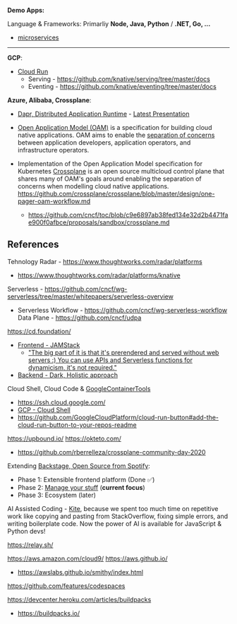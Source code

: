 **Demo Apps:**

Language & Frameworks: Primarliy **Node, Java, Python** / **.NET, Go, ...**

  * [microservices](microservices-demo.md)
    
---

**GCP**: 
* [Cloud Run](https://cloud.run)
  * Serving - https://github.com/knative/serving/tree/master/docs
  * Eventing - https://github.com/knative/eventing/tree/master/docs
   
**Azure, Alibaba, Crossplane**: 
  * [Dapr, Distributed Application Runtime](https://dapr.io/) - [Latest Presentation](https://github.com/dapr/docs/blob/master/presentations/Dapr%20Presentation%20Deck.pptx)

  * [Open Application Model (OAM)](https://github.com/oam-dev/spec) is a specification for building cloud native applications. OAM aims to enable the [separation of concerns](https://github.com/oam-dev/spec/blob/d16d5add/introduction.md) between application developers, application operators, and infrastructure operators.
  
  * Implementation of the Open Application Model specification for Kubernetes 
 [Crossplane](https://crossplane.io/) is an open source multicloud control plane that shares many of OAM's goals around enabling the separation of concerns when modelling cloud native applications. https://github.com/crossplane/crossplane/blob/master/design/one-pager-oam-workflow.md
    * https://github.com/cncf/toc/blob/c9e6897ab38fed134e32d2b4471fae900f0afbce/proposals/sandbox/crossplane.md
    
## References

Tehnology Radar - https://www.thoughtworks.com/radar/platforms
* https://www.thoughtworks.com/radar/platforms/knative

Serverless - https://github.com/cncf/wg-serverless/tree/master/whitepapers/serverless-overview
* Serverless Workflow - https://github.com/cncf/wg-serverless-workflow
Data Plane - https://github.com/cncf/udpa

https://cd.foundation/

* [Frontend - JAMStack](https://snipcart.com/blog/jamstack)
  * ["The big part of it is that it's prerendered and served without web servers :) You can use APIs and Serverless functions for dynamicism, it's not required."](https://codepen.io/sdras/full/NWqNBzV) 
* [Backend - Dark, Holistic approach](https://medium.com/darklang/the-design-of-dark-59f5d38e52d2)

Cloud Shell, Cloud Code & [GoogleContainerTools](https://github.com/GoogleContainerTools)
* https://ssh.cloud.google.com/
* [GCP - Cloud Shell](https://cloud.google.com/blog/products/gcp/introducing-google-cloud-shels-new-code-editor)
* https://github.com/GoogleCloudPlatform/cloud-run-button#add-the-cloud-run-button-to-your-repos-readme
    
https://upbound.io/
https://okteto.com/
* https://github.com/rberrelleza/crossplane-community-day-2020
  
Extending [Backstage, Open Source from Spotify](https://backstage.io/):
* Phase 1: Extensible frontend platform (Done ✅) 
* Phase 2: [Manage your stuff](https://backstage.io/blog/2020/05/22/phase-2-service-catalog) (**current focus**)
* Phase 3: Ecosystem (later) 
  
AI Assisted Coding - [Kite](https://www.kite.com/), because we spent too much time on repetitive work like copying and pasting from StackOverflow, fixing simple errors, and writing boilerplate code. Now the power of AI is available for JavaScript & Python devs!

https://relay.sh/

https://aws.amazon.com/cloud9/
https://aws.github.io/
* https://awslabs.github.io/smithy/index.html


https://github.com/features/codespaces

https://devcenter.heroku.com/articles/buildpacks
* https://buildpacks.io/
